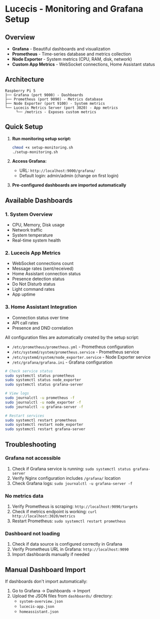 # Lucecis - Monitoring and Grafana Setup

## Overview

- **Grafana** - Beautiful dashboards and visualization
- **Prometheus** - Time-series database and metrics collection
- **Node Exporter** - System metrics (CPU, RAM, disk, network)
- **Custom App Metrics** - WebSocket connections, Home Assistant status

## Architecture

```
Raspberry Pi 5
├── Grafana (port 9000) - Dashboards
├── Prometheus (port 9090) - Metrics database
├── Node Exporter (port 9100) - System metrics
└── Lucecis Metrics Server (port 3020) - App metrics
     └── /metrics - Exposes custom metrics
```

## Quick Setup

1. **Run monitoring setup script:**
   ```bash
   chmod +x setup-monitoring.sh
   ./setup-monitoring.sh
   ```

2. **Access Grafana:**
    - URL: `http://localhost:9000/grafana/`
    - Default login: admin/admin (change on first login)

3. **Pre-configured dashboards are imported automatically**

## Available Dashboards

### 1. System Overview

- CPU, Memory, Disk usage
- Network traffic
- System temperature
- Real-time system health

### 2. Lucecis App Metrics

- WebSocket connections count
- Message rates (sent/received)
- Home Assistant connection status
- Presence detection status
- Do Not Disturb status
- Light command rates
- App uptime

### 3. Home Assistant Integration

- Connection status over time
- API call rates
- Presence and DND correlation

All configuration files are automatically created by the setup script:

- `/etc/prometheus/prometheus.yml` - Prometheus configuration
- `/etc/systemd/system/prometheus.service` - Prometheus service
- `/etc/systemd/system/node_exporter.service` - Node Exporter service
- `/etc/grafana/grafana.ini` - Grafana configuration

```bash
# Check service status
sudo systemctl status prometheus
sudo systemctl status node_exporter
sudo systemctl status grafana-server

# View logs
sudo journalctl -u prometheus -f
sudo journalctl -u node_exporter -f
sudo journalctl -u grafana-server -f

# Restart services
sudo systemctl restart prometheus
sudo systemctl restart node_exporter
sudo systemctl restart grafana-server
```

## Troubleshooting

### Grafana not accessible

1. Check if Grafana service is running: `sudo systemctl status grafana-server`
2. Verify Nginx configuration includes `/grafana/` location
3. Check Grafana logs: `sudo journalctl -u grafana-server -f`

### No metrics data

1. Verify Prometheus is scraping: `http://localhost:9090/targets`
2. Check if metrics endpoint is working: `curl http://localhost:3020/metrics`
3. Restart Prometheus: `sudo systemctl restart prometheus`

### Dashboard not loading

1. Check if data source is configured correctly in Grafana
2. Verify Prometheus URL in Grafana: `http://localhost:9090`
3. Import dashboards manually if needed

## Manual Dashboard Import

If dashboards don't import automatically:

1. Go to Grafana → Dashboards → Import
2. Upload the JSON files from `dashboards/` directory:
    - `system-overview.json`
    - `lucecis-app.json`
    - `homeassistant.json`